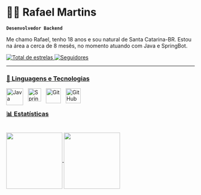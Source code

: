 
#  👨‍💻 Rafael Martins

**`Desenvolvedor Backend`**

Me chamo Rafael, tenho 18 anos e sou natural de Santa Catarina-BR. Estou na área a cerca de 8 mesês, no momento atuando com Java e SpringBot.
</p
    </a> 
    <a href="https://github.com/Larissakich?tab=repositories&sort=stargazers">
        <img 
            alt="Total de estrelas" 
            title="Total de estrelas GitHub" 
            src="https://custom-icon-badges.demolab.com/github/stars/MartinsBackend?color=55960c&style=for-the-badge&labelColor=488207&logo=star&label=estrelas"
            />
                </a>
     <a href="https://github.com/MartinsBackend?tab=followers">
        <img 
            alt="Seguidores" 
            title="Me siga no GitHub" 
            src="https://custom-icon-badges.demolab.com/github/followers/MartinsBackend?color=236ad3&labelColor=1155ba&style=for-the-badge&logo=github&label=Seguidores&logoColor=white"
        />
</p>

---
            

### 🤖 Linguagens e Tecnologias


<img 
    align="left" 
    alt="Java" 
    title="Java"
    width="45px" 
    style="padding-right: 10px;" 
    src="https://cdn.jsdelivr.net/gh/devicons/devicon@latest/icons/java/java-plain-wordmark.svg"
/>
<img 
    align="left" 
    alt="Spring" 
    title="Spring"
    width="35px" 
    style="padding-right: 10px;" 
    src="https://cdn.jsdelivr.net/gh/devicons/devicon@latest/icons/spring/spring-original.svg"
/>
<img 
    align="left" 
    alt="Git" 
    title="Git"
    width="40px" 
    style="padding-right: 10px;" 
    src="https://cdn.jsdelivr.net/gh/devicons/devicon@latest/icons/git/git-original.svg" 
/>
<img 
    align="left" 
    alt="GitHub" 
    title="Git"
    width="40px" 
    style="padding-right: 10px;" 
    src="https://cdn.jsdelivr.net/gh/devicons/devicon@latest/icons/git/git-original.svg](https://cdn.jsdelivr.net/gh/devicons/devicon@latest/devicon.min.css" 
/>

<br/>
<br/>

### 📊 Estatísticas

<br/>

<a href="https://github.com/anuraghazra/github-readme-stats">
  <img height=150 align="center" src="https://github-readme-stats.vercel.app/api?username=MartinsBackend&theme=merko&include_all_commits=true&locale=pt-br" />
</a>
<a href="https://github.com/anuraghazra/convoychat">
  <img height=150 align="center" src="https://github-readme-stats.vercel.app/api/top-langs?username=MartinsBackend&theme=merko&layout=compact&langs_count=8&card_width=320&custom_title=Tecnologias" />
</a>
</p>

